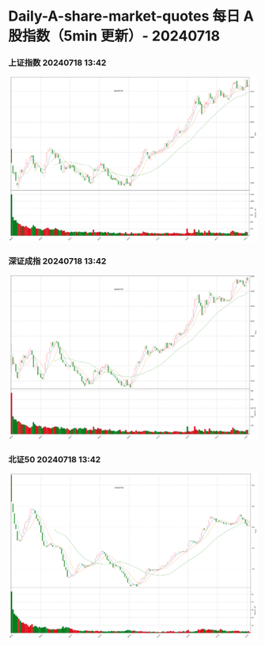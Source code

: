 
# Daily-A-share-market-quotes 每日 A 股指数（5min 更新）- 20240718

### 上证指数 20240718 13:42
![](./fig/2024/7/20240718-sh000001.png)

### 深证成指 20240718 13:42
![](./fig/2024/7/20240718-sz399001.png)

### 北证50 20240718 13:42
![](./fig/2024/7/20240718-bj899050.png)

